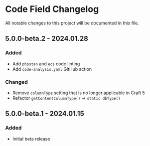 # Code Field Changelog

All notable changes to this project will be documented in this file.

## 5.0.0-beta.2 - 2024.01.28
### Added
* Add `phpstan` and `ecs` code linting
* Add `code-analysis.yaml` GitHub action

### Changed
* Remove `columnType` setting that is no longer applicable in Craft 5
* Refactor `getContentColumnType()` -> `static dbType()`

## 5.0.0-beta.1 - 2024.01.15
### Added
* Initial beta release

